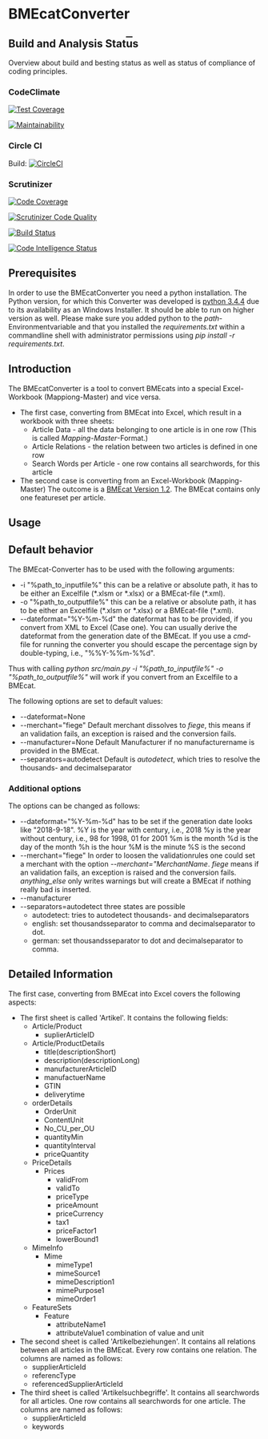 # BMEcatConverter

## Build and Analysis Stat<span style="text-decoration: overline;">u</span>s
Overview about build and besting status as well as status of compliance of coding principles.

### CodeClimate

[![Test Coverage](https://api.codeclimate.com/v1/badges/c292f2fef2bebec76323/test_coverage)](https://codeclimate.com/repos/59d3e32587947702910006a6/test_coverage)

[![Maintainability](https://api.codeclimate.com/v1/badges/c292f2fef2bebec76323/maintainability)](https://codeclimate.com/repos/59d3e32587947702910006a6/maintainability)


### Circle CI

Build: [![CircleCI](https://circleci.com/gh/HenrikPilz/BMEcatConverter.svg?style=svg&circle-token=84c7ca4ac6fed76f1a113efb0fa4ddea1db3a7b2)](https://circleci.com/gh/HenrikPilz/BMEcatConverter)

### Scrutinizer

[![Code Coverage](https://scrutinizer-ci.com/b/contorion/bmecatconverter/badges/coverage.png?b=master&s=0d1533b61f1242d1681844224c30360bd22bb2c4)](https://scrutinizer-ci.com/b/contorion/bmecatconverter/?branch=master)

[![Scrutinizer Code Quality](https://scrutinizer-ci.com/b/contorion/bmecatconverter/badges/quality-score.png?b=master&s=753fffe485486cf8661110b5289091f523e2c6fe)](https://scrutinizer-ci.com/b/contorion/bmecatconverter/?branch=master)

[![Build Status](https://scrutinizer-ci.com/b/contorion/bmecatconverter/badges/build.png?b=master&s=1ee396307d71cf85d657e3b0e30e75bc240b584f)](https://scrutinizer-ci.com/b/contorion/bmecatconverter/build-status/master)

[![Code Intelligence Status](https://scrutinizer-ci.com/b/contorion/bmecatconverter/badges/code-intelligence.svg?b=master&s=d11f2a9888d211bf8ea23e04fe83535672386a58)](https://scrutinizer-ci.com/code-intelligence)

## Prerequisites
In order to use the BMEcatConverter you need a python installation. The Python version, for which this Converter was developed is [python 3.4.4](https://www.python.org/ftp/python/3.4.4/python-3.4.4.amd64.msi) due to its availability as an Windows Installer.
It should be able to run on higher version as well.
Please make sure you added python to the _path_-Environmentvariable and that you installed the _*requirements.txt*_ within a commandline shell with administrator permissions using _*pip install -r requirements.txt*_.

## Introduction
The BMEcatConverter is a tool to convert BMEcats into a special Excel-Workbook (Mappiong-Master) and vice versa.

*	The first case, converting from BMEcat into Excel, which result in a workbook with three sheets:
	-	Article Data - all the data belonging to one article is in one row (This is called _Mapping-Master_-Format.)
	-	Article Relations - the relation between two articles is defined in one row
	-	Search Words per Article - one row contains all searchwords, for this article
*	The second case is converting from an Excel-Workbook \(Mapping-Master\)
	The outcome is a [BMEcat Version 1.2](https://www.bme.de/fileadmin/content/Initativen/BMEcat/Download_BMEcat_1.2/BMEcatV12e.pdf). The BMEcat contains only one featureset per article. 

## Usage
## Default behavior
The BMEcat-Converter has to be used with the following arguments:

*	-i "%path_to_inputfile%"
	this can be a relative or absolute path, it has to be either an Excelfile \(\*.xlsm or \*.xlsx\) or a BMEcat-file \(\*.xml\).
*	-o "%path_to_outputfile%"
	this can be a relative or absolute path, it has to be either an Excelfile \(\*.xlsm or \*.xlsx\) or a BMEcat-file \(\*.xml\).
*	\-\-dateformat="%Y-%m-%d"
	the dateformat has to be provided, if you convert from XML to Excel \(Case one\). You can usually derive the dateformat from the generation date of the BMEcat.	If you use a _*cmd*_-file for running the converter you should escape the percentage sign by double-typing, i.e., "%%Y-%%m-%%d".

Thus with calling _*python src/main.py -i "%path_to_inputfile%" -o "%path_to_outputfile%"*_ will work if you convert from an Excelfile to a BMEcat.

The following options are set to default values:

*	\-\-dateformat=None
*	\-\-merchant="fiege"
	Default merchant dissolves to _*fiege*_, this means if an validation fails, an exception is raised and the conversion fails.
*	\-\-manufacturer=None
	Default Manufacturer if no manufacturername is provided in the BMEcat.
*	\-\-separators=autodetect
	Default is _*autodetect*_, which tries to resolve the thousands- and decimalseparator

### Additional options
The options can be changed as follows:

*	\-\-dateformat="%Y-%m-%d"
	has to be set if the generation date looks like "2018-9-18".
	%Y is the year with century, i.e., 2018
	%y is the year without century, i.e., 98 for 1998, 01 for 2001
	%m is the month
	%d is the day of the month
	%h is the hour
	%M is the minute
	%S is the second
*	\-\-merchant="fiege"
	In order to loosen the validationrules one could set a merchant with the option *\-\-merchant="MerchantName*.
	_*fiege*_ means if an validation fails, an exception is raised and the conversion fails.
	_*anything_else*_ only writes warnings but will create a BMEcat if nothing really bad is inserted.
*	\-\-manufacturer
*	\-\-separators=autodetect
	three states are possible
	-	autodetect:
		tries to autodetect thousands- and decimalseparators
	-	english:
		set thousandsseparator to comma and decimalseparator to dot.
	-	german:
		set thousandsseparator to dot and decimalseparator to comma.

## Detailed Information
The first case, converting from BMEcat into Excel covers the following aspects:

*	The first sheet is called 'Artikel'. It contains the following fields:
	-	Article/Product
		-	suplierArticleID
	-	Article/ProductDetails
		-	title(descriptionShort)
		-	description(descriptionLong)
		-	manufacturerArticleID
		-	manufactuerName
		-	GTIN
		-	deliverytime
	-	orderDetails
		-	OrderUnit
		-	ContentUnit
		-	No_CU_per_OU
		-	quantityMin
		-	quantityInterval
		-	priceQuantity
	-	PriceDetails
		-	Prices
			-	validFrom
			-	validTo
			-	priceType
			-	priceAmount
			-	priceCurrency
			-	tax1
			-	priceFactor1
			-	lowerBound1
	-	MimeInfo
		-	Mime
			-	mimeType1
			-	mimeSource1
			-	mimeDescription1
			-	mimePurpose1
			-	mimeOrder1
	-	FeatureSets
		-	Feature
			-	attributeName1
			-	attributeValue1
			combination of value and unit
*	The second sheet is called 'Artikelbeziehungen'. It contains all relations between all articles in the BMEcat. Every row contains one relation.
	The columns are named as follows:
	-	supplierArticleId
	-	referencType
	-	referencedSupplierArticleId
*	The third sheet is called 'Artikelsuchbegriffe'. It contains all searchwords for all articles. One row contains all searchwords for one article.
	The columns are named as follows:
	-	supplierArticleId
	-	keywords